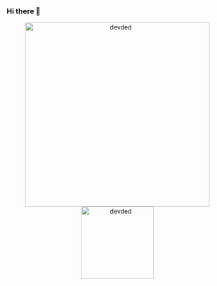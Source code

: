 ### Hi there 👋


 <p align="center"> 
    <img src="https://github-readme-stats.vercel.app/api?username=thezaza101&count_private=true&show_icons=true&theme=buefy" alt="devded" width="420"/> 
    <img src="https://github-readme-stats.vercel.app/api/top-langs/?username=thezaza101&hide=jupyter%20notebook,html,css&langs_count=8&layout=compact&theme=buefy" alt="devded" height="165" />
 </p>
 
<!--
**thezaza101/thezaza101** is a ✨ _special_ ✨ repository because its `README.md` (this file) appears on your GitHub profile.

Here are some ideas to get you started:

- 🔭 I’m currently working on ...
- 🌱 I’m currently learning ...
- 👯 I’m looking to collaborate on ...
- 🤔 I’m looking for help with ...
- 💬 Ask me about ...
- 📫 How to reach me: ...
- 😄 Pronouns: ...
- ⚡ Fun fact: ...
-->

